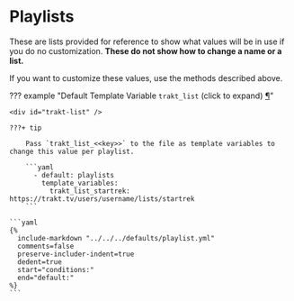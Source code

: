 # Playlists

These are lists provided for reference to show what values will be in use if you do no customization.  **These do not 
show how to change a name or a list.**

If you want to customize these values, use the methods described above.

??? example "Default Template Variable `trakt_list` (click to expand) <a class="headerlink" href="#trakt-list" title="Permanent link">¶</a>"

    <div id="trakt-list" />

    ???+ tip 
    
        Pass `trakt_list_<<key>>` to the file as template variables to change this value per playlist.

        ```yaml
          - default: playlists
            template_variables:
              trakt_list_startrek: https://trakt.tv/users/username/lists/startrek
        ```

    ```yaml
    {%
      include-markdown "../../../defaults/playlist.yml" 
      comments=false
      preserve-includer-indent=true
      dedent=true
      start="conditions:"
      end="default:"
    %}
    ```
